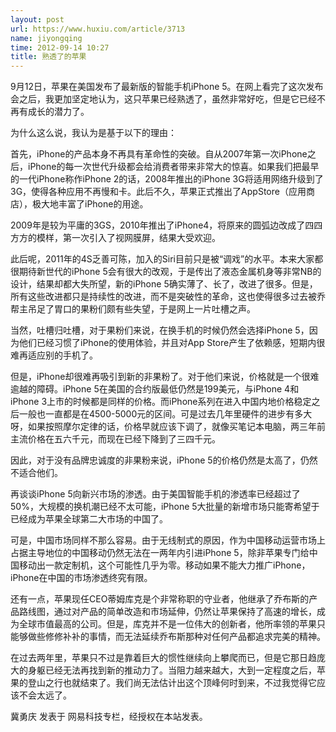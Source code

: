 ```yaml
---
layout: post
url: https://www.huxiu.com/article/3713
name: jiyongqing
time: 2012-09-14 10:27
title: 熟透了的苹果
---
```

9月12日，苹果在美国发布了最新版的智能手机iPhone 5。在网上看完了这次发布会之后，我更加坚定地认为，这只苹果已经熟透了，虽然非常好吃，但是它已经不再有成长的潜力了。

为什么这么说，我认为是基于以下的理由：

首先，iPhone的产品本身不再具有革命性的突破。自从2007年第一次iPhone之后，iPhone的每一次世代升级都会给消费者带来非常大的惊喜。如果我们把最早的一代iPhone称作iPhone 2的话，2008年推出的iPhone 3G将适用网络升级到了3G，使得各种应用不再慢和卡。此后不久，苹果正式推出了AppStore（应用商店），极大地丰富了iPhone的用途。

2009年是较为平庸的3GS，2010年推出了iPhone4，将原来的圆弧边改成了四四方方的模样，第一次引入了视网膜屏，结果大受欢迎。

此后呢，2011年的4S乏善可陈，加入的Siri目前只是被“调戏”的水平。本来大家都很期待新世代的iPhone 5会有很大的改观，于是传出了液态金属机身等非常NB的设计，结果却都大失所望，新的iPhone 5确实薄了、长了，改进了很多。但是，所有这些改进都只是持续性的改进，而不是突破性的革命，这也使得很多过去被乔帮主吊足了胃口的果粉们颇有些失望，于是网上一片吐槽之声。

当然，吐槽归吐槽，对于果粉们来说，在换手机的时候仍然会选择iPhone 5，因为他们已经习惯了iPhone的使用体验，并且对App Store产生了依赖感，短期内很难再适应别的手机了。

但是，iPhone却很难再吸引到新的非果粉了。对于他们来说，价格就是一个很难逾越的障碍。iPhone 5在美国的合约版最低仍然是199美元，与iPhone 4和iPhone 3上市的时候都是同样的价格。而iPhone系列在进入中国内地价格稳定之后一般也一直都是在4500-5000元的区间。可是过去几年里硬件的进步有多大呀，如果按照摩尔定律的话，价格早就应该下调了，就像买笔记本电脑，两三年前主流价格在五六千元，而现在已经下降到了三四千元。

因此，对于没有品牌忠诚度的非果粉来说，iPhone 5的价格仍然是太高了，仍然不适合他们。

再谈谈iPhone 5向新兴市场的渗透。由于美国智能手机的渗透率已经超过了50%，大规模的换机潮已经不太可能，iPhone 5大批量的新增市场只能寄希望于已经成为苹果全球第二大市场的中国了。

可是，中国市场同样不那么容易。由于无线制式的原因，作为中国移动运营市场上占据主导地位的中国移动仍然无法在一两年内引进iPhone 5，除非苹果专门给中国移动出一款定制机，这个可能性几乎为零。移动如果不能大力推广iPhone，iPhone在中国的市场渗透终究有限。

还有一点，苹果现任CEO蒂姆库克是个非常称职的守业者，他继承了乔布斯的产品路线图，通过对产品的简单改造和市场延伸，仍然让苹果保持了高速的增长，成为全球市值最高的公司。但是，库克并不是一位伟大的创新者，他所率领的苹果只能够做些修修补补的事情，而无法延续乔布斯那种对任何产品都追求完美的精神。

在过去两年里，苹果只不过是靠着巨大的惯性继续向上攀爬而已，但是它那日趋庞大的身躯已经无法再找到新的推动力了。当阻力越来越大，大到一定程度之后，苹果的登山之行也就结束了。我们尚无法估计出这个顶峰何时到来，不过我觉得它应该不会太远了。

冀勇庆 发表于 网易科技专栏，经授权在本站发表。

